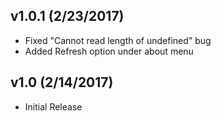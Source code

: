 ## v1.0.1 (2/23/2017)
* Fixed "Cannot read length of undefined" bug
* Added Refresh option under about menu

## v1.0 (2/14/2017)
* Initial Release
